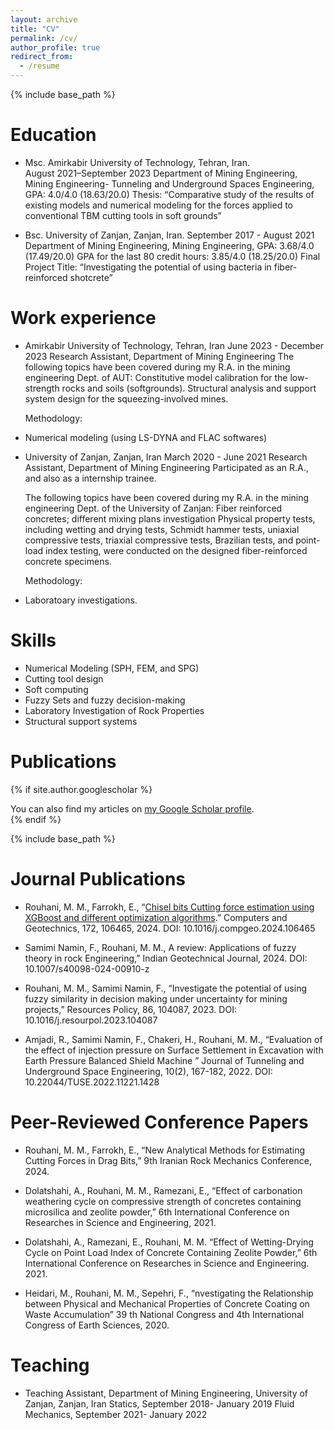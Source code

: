 ```yaml
---
layout: archive
title: "CV"
permalink: /cv/
author_profile: true
redirect_from:
  - /resume
---
```


{% include base_path %}

Education
======
* Msc.	Amirkabir University of Technology, Tehran, Iran.                                  
  August 2021–September 2023
  Department of Mining Engineering,
  Mining Engineering- Tunneling and Underground Spaces Engineering,
  GPA: 4.0/4.0 (18.63/20.0)
  Thesis: “Comparative study of the results of existing models and numerical modeling for the forces applied to conventional TBM cutting tools in soft grounds”

* Bsc.	University of Zanjan, Zanjan, Iran.
  September 2017 - August 2021
  Department of Mining Engineering,
  Mining Engineering,
  GPA: 3.68/4.0 (17.49/20.0)
  GPA for the last 80 credit hours: 3.85/4.0 (18.25/20.0) 
  Final Project Title: “Investigating the potential of using bacteria in fiber-reinforced shotcrete”


Work experience
======
* Amirkabir University of Technology, Tehran, Iran
  June 2023 - December 2023
  Research Assistant, Department of Mining Engineering
  The following topics have been covered during my R.A. in the mining engineering Dept. of AUT:
  	Constitutive model calibration for the low-strength rocks and soils (softgrounds).
  	Structural analysis and support system design for the squeezing-involved mines.

  Methodology:
*	Numerical modeling (using LS-DYNA and FLAC softwares)


* University of Zanjan, Zanjan, Iran
  March 2020 - June 2021
  Research Assistant, Department of Mining Engineering
  	Participated as an R.A., and also as a internship trainee.

  The following topics have been covered during my R.A. in the mining engineering Dept. of the University of Zanjan:
	  Fiber reinforced concretes; different mixing plans investigation
  	Physical property tests, including wetting and drying tests, Schmidt hammer tests, uniaxial compressive tests, triaxial compressive tests, Brazilian tests, and point-load index testing, were conducted on the designed fiber-reinforced concrete specimens.

  Methodology:
*	Laboratoary investigations.

  
Skills
======
* Numerical Modeling (SPH, FEM, and SPG)
* Cutting tool design
* Soft computing
* Fuzzy Sets and fuzzy decision-making
* Laboratory Investigation of Rock Properties 
* Structural support systems


Publications
======
{% if site.author.googlescholar %}
  <div class="wordwrap">You can also find my articles on <a href="{{site.author.googlescholar}}">my Google Scholar profile</a>.</div>
{% endif %}

{% include base_path %}

Journal Publications
======

* Rouhani, M. M., Farrokh, E., “<a href="{{https://doi.org/10.1016/j.compgeo.2024.106465}}">Chisel bits Cutting force estimation using XGBoost and different optimization algorithms</a>.</div>” Computers and Geotechnics, 172, 106465, 2024. DOI: 10.1016/j.compgeo.2024.106465

* Samimi Namin, F., Rouhani, M. M., A review: Applications of fuzzy theory in rock Engineering,” Indian Geotechnical Journal, 2024. DOI: 10.1007/s40098-024-00910-z

* Rouhani, M. M., Samimi Namin, F., “Investigate the potential of using fuzzy similarity in decision making under uncertainty for mining projects,” Resources Policy, 86, 104087, 2023. DOI:  10.1016/j.resourpol.2023.104087

* Amjadi, R., Samimi Namin, F., Chakeri, H., Rouhani, M. M., “Evaluation of the effect of injection pressure on Surface Settlement in Excavation with Earth Pressure Balanced Shield Machine ” Journal of Tunneling and Underground Space Engineering, 10(2), 167-182, 2022. DOI: 10.22044/TUSE.2022.11221.1428

Peer-Reviewed Conference Papers
======
* Rouhani, M. M., Farrokh, E., “New Analytical Methods for Estimating Cutting Forces in Drag Bits,” 9th Iranian Rock Mechanics Conference, 2024.

* Dolatshahi, A., Rouhani, M. M., Ramezani, E., “Effect of carbonation weathering cycle on compressive strength of concretes containing microsilica and zeolite powder,” 6th International Conference on Researches in Science and Engineering, 2021.

* Dolatshahi, A., Ramezani, E., Rouhani, M. M. “Effect of Wetting-Drying Cycle on Point Load Index of Concrete Containing Zeolite Powder,” 6th International Conference on Researches in Science and Engineering. 2021.
 
* Heidari, M., Rouhani, M. M., Sepehri, F., “nvestigating the Relationship between Physical and Mechanical Properties of Concrete Coating on Waste Accumulation” 39 th National Congress and 4th International Congress of Earth Sciences, 2020.

  
Teaching
======

* Teaching Assistant, Department of Mining Engineering, University of Zanjan, Zanjan, Iran
  Statics, September 2018- January 2019
  Fluid Mechanics, September 2021- January 2022
  
